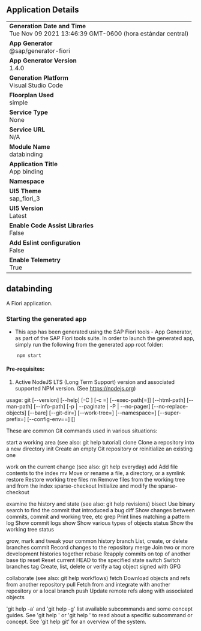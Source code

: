 ## Application Details
|               |
| ------------- |
|**Generation Date and Time**<br>Tue Nov 09 2021 13:46:39 GMT-0600 (hora estándar central)|
|**App Generator**<br>@sap/generator-fiori|
|**App Generator Version**<br>1.4.0|
|**Generation Platform**<br>Visual Studio Code|
|**Floorplan Used**<br>simple|
|**Service Type**<br>None|
|**Service URL**<br>N/A
|**Module Name**<br>databinding|
|**Application Title**<br>App binding|
|**Namespace**<br>|
|**UI5 Theme**<br>sap_fiori_3|
|**UI5 Version**<br>Latest|
|**Enable Code Assist Libraries**<br>False|
|**Add Eslint configuration**<br>False|
|**Enable Telemetry**<br>True|

## databinding

A Fiori application.

### Starting the generated app

-   This app has been generated using the SAP Fiori tools - App Generator, as part of the SAP Fiori tools suite.  In order to launch the generated app, simply run the following from the generated app root folder:

```
    npm start
```

#### Pre-requisites:

1. Active NodeJS LTS (Long Term Support) version and associated supported NPM version.  (See https://nodejs.org)


usage: git [--version] [--help] [-C <path>] [-c <name>=<value>]
           [--exec-path[=<path>]] [--html-path] [--man-path] [--info-path]
           [-p | --paginate | -P | --no-pager] [--no-replace-objects] [--bare]
           [--git-dir=<path>] [--work-tree=<path>] [--namespace=<name>]
           [--super-prefix=<path>] [--config-env=<name>=<envvar>]
           <command> [<args>]

These are common Git commands used in various situations:

start a working area (see also: git help tutorial)
   clone             Clone a repository into a new directory
   init              Create an empty Git repository or reinitialize an existing one

work on the current change (see also: git help everyday)
   add               Add file contents to the index
   mv                Move or rename a file, a directory, or a symlink
   restore           Restore working tree files
   rm                Remove files from the working tree and from the index
   sparse-checkout   Initialize and modify the sparse-checkout

examine the history and state (see also: git help revisions)
   bisect            Use binary search to find the commit that introduced a bug
   diff              Show changes between commits, commit and working tree, etc
   grep              Print lines matching a pattern
   log               Show commit logs
   show              Show various types of objects
   status            Show the working tree status

grow, mark and tweak your common history
   branch            List, create, or delete branches
   commit            Record changes to the repository
   merge             Join two or more development histories together
   rebase            Reapply commits on top of another base tip
   reset             Reset current HEAD to the specified state
   switch            Switch branches
   tag               Create, list, delete or verify a tag object signed with GPG

collaborate (see also: git help workflows)
   fetch             Download objects and refs from another repository
   pull              Fetch from and integrate with another repository or a local branch
   push              Update remote refs along with associated objects

'git help -a' and 'git help -g' list available subcommands and some
concept guides. See 'git help <command>' or 'git help <concept>'
to read about a specific subcommand or concept.
See 'git help git' for an overview of the system.
